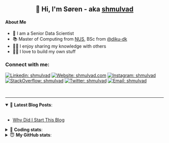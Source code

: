 <h2 align="center">
	👋 Hi, I'm Søren - aka <a href="https://shmulvad.com">shmulvad</a>
</h2>

#### About Me
- 🤖 I am a Senior Data Scientist
- 📚 Master of Computing from [NUS], BSc from [@diku-dk]
- 👨‍🏫 I enjoy sharing my knowledge with others
- 👨‍💻 I love to build my own stuff

### Connect with me:

[![Linkedin: shmulvad](https://img.shields.io/badge/shmulvad-blue?style=flat&logo=Linkedin&logoColor=white)][linkedin]
[![Website: shmulvad.com](https://img.shields.io/badge/shmulvad.com-47CCCC?&style=flat&logo=Google-Chrome&logoColor=white)][website]
[![Instagram: shmulvad](https://img.shields.io/badge/-@shmulvad-purple?style=flat&logo=Instagram&logoColor=white)][instagram]
[![StackOverflow: shmulvad](https://img.shields.io/badge/shmulvad-FE7A16?style=flat&logo=stack-overflow&logoColor=white)][stackOverflow]
[![Twitter: shmulvad](https://img.shields.io/badge/@shmulvad-1ca0f1?style=flat&logo=twitter&logoColor=white)][twitter]
[![Email: shmulvad](https://img.shields.io/badge/shmulvad-D14836?style=flat&logo=gmail&logoColor=white)][mail]

<br />

---

<details open>
 <summary>📕 <b>Latest Blog Posts</b>: </summary>

<br>

<!-- BLOG-POST-LIST:START -->
- [Why Did I Start This Blog](https://shmulvad.com/blog/why-did-start-this-blog)
<!-- BLOG-POST-LIST:END -->

</details>

<!-- --- -->

<details>
 <summary>🤖 <b>Coding stats</b>: </summary>

<br>

NOTE: Doesn't track coding at work or work done in environments such as Jupyter Notebooks.

<!--START_SECTION:waka-->
![Code Time](http://img.shields.io/badge/Code%20Time-2%2C974%20hrs%2026%20mins-blue)

**I'm an Early 🐤** 

```text
🌞 Morning                1810 commits        ███████░░░░░░░░░░░░░░░░░░   27.37 % 
🌆 Daytime                2755 commits        ██████████░░░░░░░░░░░░░░░   41.65 % 
🌃 Evening                1448 commits        █████░░░░░░░░░░░░░░░░░░░░   21.89 % 
🌙 Night                  601 commits         ██░░░░░░░░░░░░░░░░░░░░░░░   09.09 % 
```


📊 **This Week I Spent My Time On** 

```text
💬 Programming Languages: 
Python                   4 hrs 41 mins       █████████░░░░░░░░░░░░░░░░   35.54 % 
Other                    3 hrs 13 mins       ██████░░░░░░░░░░░░░░░░░░░   24.49 % 
TypeScript               2 hrs 4 mins        ████░░░░░░░░░░░░░░░░░░░░░   15.70 % 
JSON                     46 mins             █░░░░░░░░░░░░░░░░░░░░░░░░   05.93 % 
JavaScript               39 mins             █░░░░░░░░░░░░░░░░░░░░░░░░   05.00 % 

🔥 Editors: 
VS Code                  9 hrs 46 mins       ███████████████████░░░░░░   74.15 % 
Zsh                      3 hrs 4 mins        ██████░░░░░░░░░░░░░░░░░░░   23.29 % 
Sublime Text             20 mins             █░░░░░░░░░░░░░░░░░░░░░░░░   02.56 % 

🐱‍💻 Projects: 
km24-core                8 hrs 30 mins       ████████████████░░░░░░░░░   64.56 % 
km24-assignment          1 hr 32 mins        ███░░░░░░░░░░░░░░░░░░░░░░   11.66 % 
search_string            1 hr 19 mins        ██░░░░░░░░░░░░░░░░░░░░░░░   09.98 % 
company-scrapers         1 hr 6 mins         ██░░░░░░░░░░░░░░░░░░░░░░░   08.42 % 
Unknown Project          19 mins             █░░░░░░░░░░░░░░░░░░░░░░░░   02.43 % 
```


 Last Updated on 20/12/2024 18:49:34 UTC
<!--END_SECTION:waka-->

</details>

<!-- --- -->

<details>
 <summary>😇 <b>My GitHub stats</b>: </summary>

<br>

<img align="left" alt="shmulvad's Github Stats" src="https://github-readme-stats.vercel.app/api?username=shmulvad&show_icons=true&hide_border=true" />

</details>



[website]: https://shmulvad.com
[twitter]: https://twitter.com/shmulvad
[linkedin]: https://linkedin.com/in/shmulvad
[instagram]: https://instagram.com/shmulvad
[stackOverflow]: https://stackoverflow.com/users/9248793/shmulvad
[mail]: mailto:shmulvad@gmail.com
[@diku-dk]: https://github.com/diku-dk
[github]: https://github.com/shmulvad
[NUS]: https://www.nus.edu.sg
